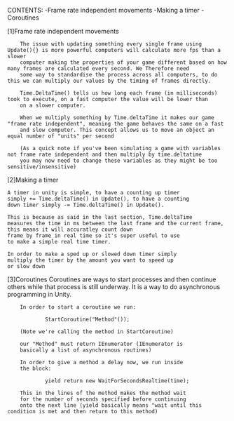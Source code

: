 CONTENTS:
        -Frame rate independent movements
        -Making a timer
        -Coroutines

[1]Frame rate independent movements

        The issue with updating something every single frame using Update(){} is more powerful computers will calculate more fps than a slower 
        computer making the properties of your game different based on how many frames are calculated every second. We Therefore need 
        some way to standardise the process across all computers, to do this we can multiply our values by the timing of frames directly.

        Time.DeltaTime() tells us how long each frame (in milliseconds) took to execute, on a fast computer the value will be lower than
        on a slower computer.

        When we multiply something by Time.deltaTime it makes our game "frame rate independent", meaning the game behaves the same on a fast
        and slow computer. This concept allows us to move an object an equal number of "units" per second

        (As a quick note if you've been simulating a game with variables not frame rate independent and then multiply by time.deltatime 
        you may now need to change these variables as they might be too sensitive/insensitive)

[2]Making a timer
    
    A timer in unity is simple, to have a counting up timer
    simply += Time.deltaTime() in Update(), to have a counting 
    down timer simply -= Time.deltaTime() in Update(). 

    This is because as said in the last section, Time.deltaTime
    measures the time in ms between the last frame and the current frame, this means it will accuratley count down
    frame by frame in real time so it's super useful to use
    to make a simple real time timer.

    In order to make a sped up or slowed down timer simply
    multiply the timer by the amount you want to speed up
    or slow down

[3]Coroutines
        Coroutines are ways to start processes and then 
        continue others while that process is still underway. 
        It is a way to do asynchronous programming in Unity.

        In order to start a coroutine we run:

                StartCoroutine("Method"());

        (Note we're calling the method in StartCoroutine)

        our "Method" must return IEnumerator (IEnumerator is 
        basically a list of asynchronous routines)

        In order to give a method a delay now, we run inside 
        the block:

                yield return new WaitForSecondsRealtime(time);
        
        This in the lines of the method makes the method wait 
        for the number of seconds specified before continuing 
        onto the next line (yield basically means "wait until this condition is met and then return to this method)

        

